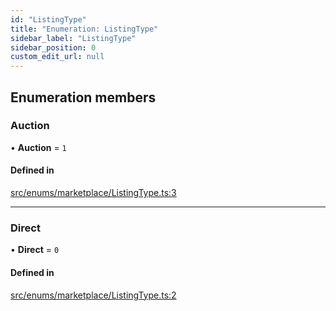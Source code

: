 ```yaml
---
id: "ListingType"
title: "Enumeration: ListingType"
sidebar_label: "ListingType"
sidebar_position: 0
custom_edit_url: null
---
```


## Enumeration members

### Auction

• **Auction** = `1`

#### Defined in

[src/enums/marketplace/ListingType.ts:3](https://github.com/PrasoonPratham/nftlabs-sdk-ts/blob/3077f6d/src/enums/marketplace/ListingType.ts#L3)

---

### Direct

• **Direct** = `0`

#### Defined in

[src/enums/marketplace/ListingType.ts:2](https://github.com/PrasoonPratham/nftlabs-sdk-ts/blob/3077f6d/src/enums/marketplace/ListingType.ts#L2)
